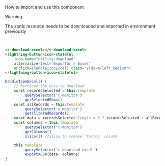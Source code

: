 How to import and use this component

> [!WARNING]
> The static resource needs to be downloaded and imported in environment previously

<br>

``` html
<c-download-excel></c-download-excel>
<lightning-button-icon-stateful 
    icon-name="utility:download" 
    alternative-text="Exportar a Excel"
    onclick={handleIconExcel} class="slds-m-left_medium">
</lightning-button-icon-stateful>
```

``` js
handleIconExcel() {
    // Retrieve the data to download
    const recordsSelected = this.template
        .querySelector('c-monitor')
        .getSelectedRows()
    const allRecords = this.template
        .querySelector('c-monitor')
        .getFilteredRecords()
    const data = recordsSelected.length > 0 ? recordsSelected : allRecords
    const columns = this.template
        .querySelector('c-monitor')
        .getColumns()
        .slice(1) //Slice to remove 'Textos' column

    this.template
        .querySelector('c-download-excel')
        .exportXLSX(data, columns)
}
```